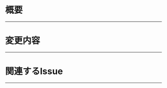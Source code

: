 # 概要 <!-- このPRでした変更を記載してください -->
---


# 変更内容 <!-- - （例）READMEの手順にインストールコマンドを追加 -->
---


# 関連するIssue <!-- - close #123 -->
---
